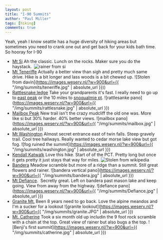 ```yaml
--- 
layout: post
title: "I-90 Summits"
author: "Paul Miller"
tags: [hiking]
comments: true
---
```


Yeah, yeah I know seattle has a huge diversity of hiking areas but sometimes you need to crank one out and get back for your kids bath time. So hooray for I-90

- [Mt Si](https://www.wta.org/go-hiking/hikes/mount-si)
  Ah the classic. Lunch on the rocks. Maker sure you do the haystack. 
  ![rainer from si](https://images.weserv.nl/?url=https://paulgmiller.github.io/img/summits/si.JPG&w=900
)
- [Mt Teneriffe](https://www.wta.org/go-hiking/hikes/mount-teneriffe-road-trail)
  Actually a better view than sigh and pretty much same drive. Hike is a bit longer and lass woods is a bit chewed up. 
  ![Stolen from davin](https://images.weserv.nl/?w=900&url={{ "/img/summits/teneriffe.jpg" | absolute_url }}))
- [Rattlesnake ledge](https://www.wta.org/go-hiking/hikes/rattle-snake-ledge)
  Take your grandparents it's fast. I really need to go up to [east peak](https://www.wta.org/go-hiking/hikes/east-peak-rattlesnake-trail) or the 10 miles to [snoqualmie pt](https://www.wta.org/go-hiking/hikes/rattle-snake-mountain).
  ![rattlesanke pano](https://images.weserv.nl/?w=900&url={{ "/img/summits/rattlesnake.jpg" | absolute_url }})
- [Mailbox Peak](https://www.wta.org/go-hiking/hikes/mailbox-peak)
  New trail isn't the crazy mudcliff the old one was. More like si but 30% harder. 40% better views. 
  ![mailbox pano](https://images.weserv.nl/?w=900&url={{ "/img/summits/mailbox.jpg" | absolute_url }})
- [Mt Washington](https://www.wta.org/go-hiking/hikes/mount-washington-1)
  Almost secret entrance east of twin falls. Steep gravely trail. Cool tree hallways. Really wanted to cedar morse lake view but got fog.
  ![fog ruined the summit](https://images.weserv.nl/?w=900&url={{ "/img/summits/washington.jpg" | absolute_url }})
- [Kendall Katwalk](https://www.wta.org/go-hiking/hikes/kendall-katwalk)
  Love this hike. Start of of the PCT. Pretty long but once it gets pretty it just stays that way for miles. 
  ![Stolen from wikipedia](https://images.weserv.nl/?w=900&url=https://en.wikipedia.org/wiki/Kendall_Katwalk#/media/File:Kendall_Katwalk_Trail.jpg)
- [Bandera](https://www.wta.org/go-hiking/hikes/bandera-mountain)
  Meadow scramble but more of a ridge than a summit. Still great flowers and rainer. 
  ![bandera vertical pano](https://images.weserv.nl/?w=900&url={{ "/img/summits/bandera.jpg" | absolute_url }})
- [Mt Defiance](https://www.wta.org/go-hiking/hikes/mount-defiance).
  Secretly great. Left on bandera past mason lake and keep going. View from away from the highway. 
  ![defiance pano](https://images.weserv.nl/?w=900&url={{ "/img/summits/Defiance.jpg" | absolute_url }})
- [Granite Mt.](https://www.wta.org/go-hiking/hikes/granite-mountain-1)
  Been 8 years need to go back. Love the alpine meandos and I'm a sucker for a lookout
  ![granite lookout](https://images.weserv.nl/?w=900&url={{ "/img/summits/granite.JPG" | absolute_url }})
- [Mt. Catherine](https://www.wta.org/go-hiking/hikes/mount-catherine)
  Took a six month old up includin the 9 foot rock scramble with a chain at the top. Great view of rainer but also bugs a the top. 
  ![Benji's first summit](https://images.weserv.nl/?w=900&url={{ "/img/summits/catherine.jpg" | absolute_url }})

